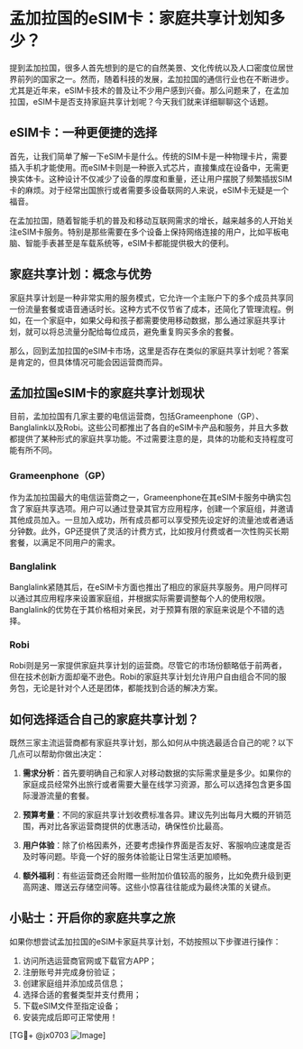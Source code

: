# 孟加拉国的eSIM卡：家庭共享计划知多少？

提到孟加拉国，很多人首先想到的是它的自然美景、文化传统以及人口密度位居世界前列的国家之一。然而，随着科技的发展，孟加拉国的通信行业也在不断进步。尤其是近年来，eSIM卡技术的普及让不少用户感到兴奋。那么问题来了，在孟加拉国，eSIM卡是否支持家庭共享计划呢？今天我们就来详细聊聊这个话题。

## eSIM卡：一种更便捷的选择

首先，让我们简单了解一下eSIM卡是什么。传统的SIM卡是一种物理卡片，需要插入手机才能使用。而eSIM卡则是一种嵌入式芯片，直接集成在设备中，无需更换实体卡。这种设计不仅减少了设备的厚度和重量，还让用户摆脱了频繁插拔SIM卡的麻烦。对于经常出国旅行或者需要多设备联网的人来说，eSIM卡无疑是一个福音。

在孟加拉国，随着智能手机的普及和移动互联网需求的增长，越来越多的人开始关注eSIM卡服务。特别是那些需要在多个设备上保持网络连接的用户，比如平板电脑、智能手表甚至是车载系统等，eSIM卡都能提供极大的便利。

## 家庭共享计划：概念与优势

家庭共享计划是一种非常实用的服务模式，它允许一个主账户下的多个成员共享同一份流量套餐或语音通话时长。这种方式不仅节省了成本，还简化了管理流程。例如，在一个家庭中，如果父母和孩子都需要使用移动数据，那么通过家庭共享计划，就可以将总流量分配给每位成员，避免重复购买多余的套餐。

那么，回到孟加拉国的eSIM卡市场，这里是否存在类似的家庭共享计划呢？答案是肯定的，但具体情况可能会因运营商而异。

## 孟加拉国eSIM卡的家庭共享计划现状

目前，孟加拉国有几家主要的电信运营商，包括Grameenphone（GP）、Banglalink以及Robi。这些公司都推出了各自的eSIM卡产品和服务，并且大多数都提供了某种形式的家庭共享功能。不过需要注意的是，具体的功能和支持程度可能有所不同。

### Grameenphone（GP）

作为孟加拉国最大的电信运营商之一，Grameenphone在其eSIM卡服务中确实包含了家庭共享选项。用户可以通过登录其官方应用程序，创建一个家庭组，并邀请其他成员加入。一旦加入成功，所有成员都可以享受预先设定好的流量池或者通话分钟数。此外，GP还提供了灵活的计费方式，比如按月付费或者一次性购买长期套餐，以满足不同用户的需求。

### Banglalink

Banglalink紧随其后，在eSIM卡方面也推出了相应的家庭共享服务。用户同样可以通过其应用程序来设置家庭组，并根据实际需要调整每个人的使用权限。Banglalink的优势在于其价格相对亲民，对于预算有限的家庭来说是个不错的选择。

### Robi

Robi则是另一家提供家庭共享计划的运营商。尽管它的市场份额略低于前两者，但在技术创新方面却毫不逊色。Robi的家庭共享计划允许用户自由组合不同的服务包，无论是针对个人还是团体，都能找到合适的解决方案。

## 如何选择适合自己的家庭共享计划？

既然三家主流运营商都有家庭共享计划，那么如何从中挑选最适合自己的呢？以下几点可以帮助你做出决定：

1. **需求分析**：首先要明确自己和家人对移动数据的实际需求量是多少。如果你的家庭成员经常外出旅行或者需要大量在线学习资源，那么可以选择包含更多国际漫游流量的套餐。
   
2. **预算考量**：不同的家庭共享计划收费标准各异。建议先列出每月大概的开销范围，再对比各家运营商提供的优惠活动，确保性价比最高。

3. **用户体验**：除了价格因素外，还要考虑操作界面是否友好、客服响应速度是否及时等问题。毕竟一个好的服务体验能让日常生活更加顺畅。

4. **额外福利**：有些运营商还会附赠一些附加价值较高的服务，比如免费升级到更高网速、赠送云存储空间等。这些小惊喜往往能成为最终决策的关键点。

## 小贴士：开启你的家庭共享之旅

如果你想尝试孟加拉国的eSIM卡家庭共享计划，不妨按照以下步骤进行操作：

1. 访问所选运营商官网或下载官方APP；
2. 注册账号并完成身份验证；
3. 创建家庭组并添加成员信息；
4. 选择合适的套餐类型并支付费用；
5. 下载eSIM文件至指定设备；
6. 安装完成后即可正常使用！

[TG💪+ @jx0703 ![Image](https://github.com/user-attachments/assets/dbca1d08-cadb-493c-b0ec-ad6f7a83f270)]